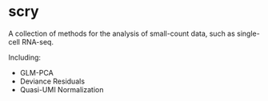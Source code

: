 # scry
A collection of methods for the analysis of small-count data, such as single-cell RNA-seq.

Including:
 - GLM-PCA
 - Deviance Residuals
 - Quasi-UMI Normalization
